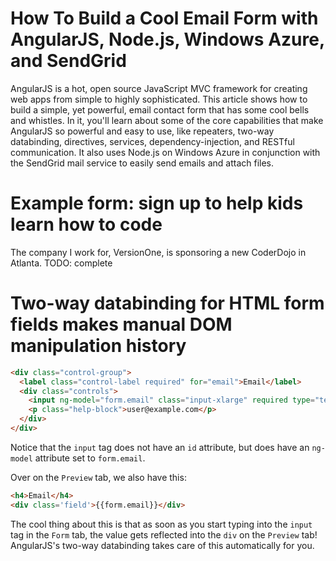 # How To Build a Cool Email Form with AngularJS, Node.js, Windows Azure, and SendGrid

AngularJS is a hot, open source JavaScript MVC framework for creating web apps from simple to highly sophisticated.
This article shows how to build a simple, yet powerful, email contact form that has some cool bells and whistles.
In it, you'll learn about some of the core capabilities that make AngularJS so powerful and easy to use, like 
repeaters, two-way databinding, directives, services, dependency-injection, and RESTful communication. It also 
uses Node.js on Windows Azure in conjunction with the SendGrid mail service to easily send emails and attach
files.

# Example form: sign up to help kids learn how to code

The company I work for, VersionOne, is sponsoring a new CoderDojo in Atlanta. TODO: complete

# Two-way databinding for HTML form fields makes manual DOM manipulation history

```html
<div class="control-group">
  <label class="control-label required" for="email">Email</label>
  <div class="controls">
    <input ng-model="form.email" class="input-xlarge" required type="text">
    <p class="help-block">user@example.com</p>
  </div>
</div>
```
Notice that the `input` tag does not have an `id` attribute, but does have an `ng-model` attribute set to 
`form.email`.

Over on the `Preview` tab, we also have this:

```html
<h4>Email</h4>
<div class='field'>{{form.email}}</div>
```

The cool thing about this is that as soon as you start typing into the `input` tag in the `Form` tab, the 
value gets reflected into the `div` on the `Preview` tab! AngularJS's two-way databinding takes care of this 
automatically for you.





